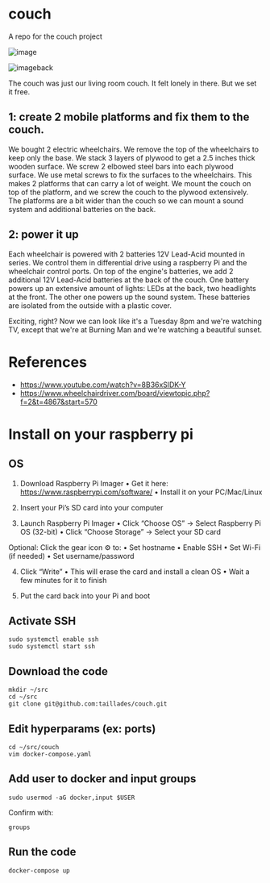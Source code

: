 # couch
A repo for the couch project

![image](https://github.com/user-attachments/assets/8733a3e6-5d20-4e4f-abc9-e3c5d363d6f4)

![imageback](https://github.com/user-attachments/assets/67efe485-e7da-493e-9dc1-1bf8361e372d)

The couch was just our living room couch. It felt lonely in there. But we set it free.

## 1: create 2 mobile platforms and fix them to the couch.
We bought 2 electric wheelchairs. We remove the top of the wheelchairs to keep only the base. We stack 3 layers of plywood to get a 2.5 inches thick wooden surface. We screw 2 elbowed steel bars into each plywood surface. We use metal screws to fix the surfaces to the wheelchairs. This makes 2 platforms that can carry a lot of weight. We mount the couch on top of the platform, and we screw the couch to the plywood extensively. The platforms are a bit wider than the couch so we can mount a sound system and additional batteries on the back. 

## 2: power it up
Each wheelchair is powered with 2 batteries 12V Lead-Acid mounted in series. We control them in differential drive using a raspberry Pi and the wheelchair control ports. On top of the engine's batteries, we add 2 additional 12V Lead-Acid batteries at the back of the couch. One battery powers up an extensive amount of lights: LEDs at the back, two headlights at the front. The other one powers up the sound system. These batteries are isolated from the outside with a plastic cover.

Exciting, right? Now we can look like it's a Tuesday 8pm and we're watching TV, except that we're at Burning Man and we're watching a beautiful sunset.

# References

- https://www.youtube.com/watch?v=8B36xSlDK-Y
- https://www.wheelchairdriver.com/board/viewtopic.php?f=2&t=4867&start=570

# Install on your raspberry pi

## OS

1. Download Raspberry Pi Imager
	•	Get it here: https://www.raspberrypi.com/software/
	•	Install it on your PC/Mac/Linux

2. Insert your Pi’s SD card into your computer

3. Launch Raspberry Pi Imager
	•	Click “Choose OS” → Select Raspberry Pi OS (32-bit)
	•	Click “Choose Storage” → Select your SD card

Optional: Click the gear icon ⚙️ to:
	•	Set hostname
	•	Enable SSH
	•	Set Wi-Fi (if needed)
	•	Set username/password

4. Click “Write”
	•	This will erase the card and install a clean OS
	•	Wait a few minutes for it to finish

5. Put the card back into your Pi and boot

## Activate SSH
```
sudo systemctl enable ssh
sudo systemctl start ssh
```

## Download the code

```
mkdir ~/src
cd ~/src
git clone git@github.com:taillades/couch.git
```

## Edit hyperparams (ex: ports)

```
cd ~/src/couch
vim docker-compose.yaml
```

## Add user to docker and input groups

```
sudo usermod -aG docker,input $USER
```

Confirm with:
```
groups
```


## Run the code

```
docker-compose up
```

